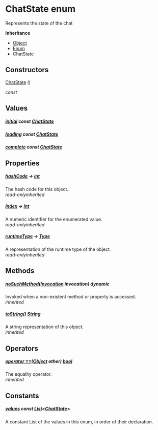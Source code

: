


# ChatState enum







<p>Represents the state of the chat</p>



**Inheritance**

- [Object](https://api.flutter.dev/flutter/dart-core/Object-class.html)
- [Enum](https://api.flutter.dev/flutter/dart-core/Enum-class.html)
- ChatState






## Constructors

[ChatState](../enums_enums/ChatState/ChatState.md) ()

  _const_ 


## Values

##### [initial](../enums_enums/ChatState.md) const [ChatState](../enums_enums/ChatState.md)



  




##### [loading](../enums_enums/ChatState.md) const [ChatState](../enums_enums/ChatState.md)



  




##### [complete](../enums_enums/ChatState.md) const [ChatState](../enums_enums/ChatState.md)



  





## Properties

##### [hashCode](https://api.flutter.dev/flutter/dart-core/Object/hashCode.html) &#8594; [int](https://api.flutter.dev/flutter/dart-core/int-class.html)



The hash code for this object.  
_<span class="feature">read-only</span><span class="feature">inherited</span>_



##### [index](https://api.flutter.dev/flutter/dart-core/Enum/index.html) &#8594; [int](https://api.flutter.dev/flutter/dart-core/int-class.html)



A numeric identifier for the enumerated value.  
_<span class="feature">read-only</span><span class="feature">inherited</span>_



##### [runtimeType](https://api.flutter.dev/flutter/dart-core/Object/runtimeType.html) &#8594; [Type](https://api.flutter.dev/flutter/dart-core/Type-class.html)



A representation of the runtime type of the object.  
_<span class="feature">read-only</span><span class="feature">inherited</span>_





## Methods

##### [noSuchMethod](https://api.flutter.dev/flutter/dart-core/Object/noSuchMethod.html)([Invocation](https://api.flutter.dev/flutter/dart-core/Invocation-class.html) invocation) dynamic



Invoked when a non-existent method or property is accessed.  
_<span class="feature">inherited</span>_



##### [toString](https://api.flutter.dev/flutter/dart-core/Object/toString.html)() [String](https://api.flutter.dev/flutter/dart-core/String-class.html)



A string representation of this object.  
_<span class="feature">inherited</span>_





## Operators

##### [operator ==](https://api.flutter.dev/flutter/dart-core/Object/operator_equals.html)([Object](https://api.flutter.dev/flutter/dart-core/Object-class.html) other) [bool](https://api.flutter.dev/flutter/dart-core/bool-class.html)



The equality operator.  
_<span class="feature">inherited</span>_










## Constants

##### [values](../enums_enums/ChatState/values-constant.md) const [List](https://api.flutter.dev/flutter/dart-core/List-class.html)&lt;[ChatState](../enums_enums/ChatState.md)>



A constant List of the values in this enum, in order of their declaration.  









